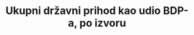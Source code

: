 ---
title: 'Ukupni državni prihod kao udio BDP-a, po izvoru'
permalink: /17-1-1/
sdg_goal: 17
layout: indicator
indicator: 17.1.1
indicator_variable: crnt_rcpts
graph: longitudinal
graph_type_description: Line  graph
graph_status_notes: Graphed
variable_description: null
variable_notes: null
un_designated_tier: '1'
un_custodial_agency: 'IMF  (Partnering  Agencies:OECD,  World  Bank)'
target_id: '17.1'
has_metadata: true
goal_meta_link: 'http://unstats.un.org/sdgs/files/metadata-compilation/Metadata-Goal-17.pdf'
goal_meta_link_page: 2
indicator_name: 'Ukupni državni prihod kao udio BDP-a, po izvoru'
target: >-
  Ojačati mobilizaciju domaćih resursa, uključujući međunarodnu potporu zemljama u razvoju, kako bi se poboljšale domaće mogućnosti za prikupljanje poreza i drugih prihoda.
source_title: null
source_notes: null
published: true
actual_indicator_available: 'Government  current  receipts  as  a  percentage  of  GDP,  by  source'
us_method_of_computation: 'GCR(component)  divided  by  GDP,  expressed  as  a  percentage'
comments_and_limitations: Nominal  dollars
rationale_interpretation: >-
  Glavna mjera predstavlja ukupne porezne prihode koje je država primila tijekom godine, izražena kao postotak BDP-a, odnosno ukupnog nacionalnog dohotka. Porezi uključuju porez na dohodak i porez na dobit, poreze na imovinu, poreze na dodanu vrijednost, trošarine, carine i doprinose za socijalno osiguranje. Omjer poreza u BDP-u vodeći je pokazatelj za procjenu financijskih domaćih sredstava vlade da provede svoj program, prikuplja sredstva za opskrbu fizičkom infrastrukturom, javnim dobrima i uslugama. Omjer poreza na BDP podržava razvoj učinkovitih poreznih sustava i predstavlja bitnu značajku uspješnog okvira upravljanja. Normaliziranje podataka, dijeleći ukupne prihode po BDP-u, omogućuju jednostavne usporedbe među zemljama. Usporedivi i dosljedni porezni statistički podaci, poput omjera poreza u BDP-u, olakšavaju transparentan dijalog o politikama i pružaju kreatorima politike važan alat za procjenu alternativnih fiskalnih reformi i poduzimanje odgovarajućih politika.
indicator_definition: >-
  Ukupni porezi kao postotak bruto domaćeg proizvoda (BDP). U klasifikaciji OECD pojam "porezi" definira se kao obvezna nerevidirana plaćanja općoj državi. Definicija vlade slijedi sustav Sustava nacionalnih računa (SNA) za 2008. godinu. Važni dijelovi konc
actual_indicator_available_description: >-
  Crnt_receipts  is  defined  as  Government  Current  Receipts  (GCR)  as  a  percentage  of  GDP.  crnt_tax_receipts  is  defined  as  Current  Tax  Receipts  (component  of  GCR)  as  a  percentage  of  GDP.  ctrbtns_govt_soc_ins  is  defined  as  Contributions  for  Government  Social  Insurance  (component  of  GCR)  as  a  percentage  of  GDP.  inc_rcpts_asts  is  defined  as  Income  Receipts  on  Assets  (component  of  GCR)  as  a  percentage  of  GDP.
periodicity: Annual
time_period: 2000-2016
unit_of_measure: Percentage
date_of_national_source_publication: 8/2017
date_metadata_updated: 10/2017
scheduled_update_by_national_source: 10/2017
source_agency_staff_name: Andrew  Craig
source_agency_staff_email: Andrew.Craig@bea.gov
source_agency_survey_dataset: Government  Current  Receipts  and  Expenditures
source_url: 'http://www.bea.gov/iTable/iTableHtml.cfm?reqid=9&step=3&isuri=1&903=86'
graph_title: US  Government  current  receipts  as  a  percentage  of  GDP  
---
